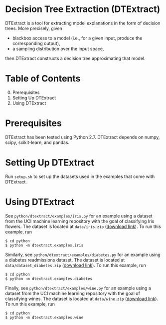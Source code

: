 Decision Tree Extraction (DTExtract)
=====

DTExtract is a tool for extracting model explanations in the form of decision trees. More precisely, given

- blackbox access to a model (i.e., for a given input, produce the corresponding output),
- a sampling distribution over the input space,

then DTExtract constructs a decision tree approximating that model.

Table of Contents
=====
0. Prerequisites
1. Setting Up DTExtract
2. Using DTExtract

Prerequisites
=====

DTExtract has been tested using Python 2.7. DTExtract depends on numpy, scipy, scikit-learn, and pandas.

Setting Up DTExtract
=====

Run `setup.sh` to set up the datasets used in the examples that come with DTExtract.

Using DTExtract
=====

See `python/dtextract/examples/iris.py` for an example using a dataset from the UCI machine learning repository with the goal of classifying Iris flowers. The dataset is located at `data/iris.zip` ([download link](https://archive.ics.uci.edu/ml/datasets/Iris)). To run this example, run

    $ cd python
    $ python -m dtextract.examples.iris

Similarly, see `python/dtextract/examples/diabetes.py` for an example using a diabetes readmissions dataset. The dataset is located at `data/dataset_diabetes.zip` ([download link](https://archive.ics.uci.edu/ml/datasets/Diabetes+130-US+hospitals+for+years+1999-2008)). To run this example, run

    $ cd python
    $ python -m dtextract.examples.diabetes

Finally, see `python/dtextract/examples/wine.py` for an example using a dataset from the UCI machine learning repository with the goal of classifying wines. The dataset is located at `data/wine.zip` ([download link](https://archive.ics.uci.edu/ml/datasets/Wine)). To run this example, run

    $ cd python
    $ python -m dtextract.examples.wine
